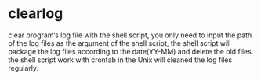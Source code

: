 # clearlog
clear program‘s log file with the shell script, you only need to input the path of the log files as the argument of the shell script,
the shell script will package the log files according to the date(YY-MM) and delete the old files. the shell script work with crontab
in the Unix will cleaned the log files regularly.
